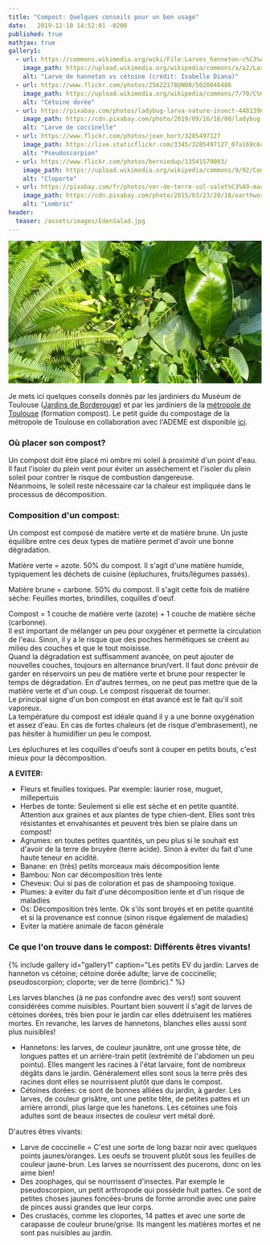 ```yaml
---
title: "Compost: Quelques conseils pour un bon usage"
date:   2019-12-10 14:52:01 -0200
published: true
mathjax: true
gallery1:
  - url: https://commons.wikimedia.org/wiki/File:Larves_hanneton-c%C3%A9toine.jpg?uselang=fr
    image_path: https://upload.wikimedia.org/wikipedia/commons/a/a2/Larves_hanneton-c%C3%A9toine.jpg
    alt: "Larve de hanneton vs cétoine (crédit: Isabelle Diana)"
  - url: https://www.flickr.com/photos/25622178@N08/5020046486
    image_path: https://upload.wikimedia.org/wikipedia/commons/7/70/C%C3%A9toine_dor%C3%A9e_%28Causse_M%C3%A9jean%2C_Loz%C3%A8re%29.jpg
    alt: "Cétoine dorée"
  - url: https://pixabay.com/photos/ladybug-larva-nature-insect-4481398/
    image_path: https://cdn.pixabay.com/photo/2019/09/16/16/00/ladybug-4481398_960_720.jpg
    alt: "Larve de coccinelle"
  - url: https://www.flickr.com/photos/jean_hort/3285497127
    image_path: https://live.staticflickr.com/3345/3285497127_07a169c6a6_z.jpg
    alt: "Pseudoscorpion"
  - url: https://www.flickr.com/photos/berniedup/13541579003/
    image_path: https://upload.wikimedia.org/wikipedia/commons/9/92/Common_Rough_Woodlouse_%28Porcellio_scaber%29_%2813541579003%29.jpg
    alt: "Cloporte"
  - url: https://pixabay.com/fr/photos/ver-de-terre-sol-salet%C3%A9-macro-686593/
    image_path: https://cdn.pixabay.com/photo/2015/03/23/20/18/earthworm-686593_960_720.jpg
    alt: "Lombric"
header:
  teaser: /assets/images/EdenSalad.jpg
---
```

![Picture_EdenSalad](/assets/images/EdenSalad.jpg)

Je mets ici quelques conseils donnés par les jardiniers du Muséum de Toulouse ([Jardins de Borderouge](https://www.museum.toulouse.fr/les-ateliers-jardins-museum-toulouse-borderouge)) et par les jardiniers de la [métropole de Toulouse](https://www.toulouse-metropole.fr/missions/dechets/compostage) (formation compost). Le petit guide du compostage de la métropole de Toulouse en collaboration avec l'ADEME est disponible [ici](https://www.toulouse-metropole.fr/documents/10180/23771559/guide_compostage_23_10_2018/8721a923-3de6-4dff-994b-9c999d5a06c9).

### Où placer son compost? <br>
Un compost doit être placé mi ombre mi soleil à proximité d'un point d'eau. Il faut l'isoler du plein vent pour éviter un assèchement et l'isoler du plein soleil pour contrer le risque de combustion dangereuse. <br>
Néanmoins, le soleil reste nécessaire car la chaleur est impliquée dans le processus de décomposition.

### Composition d'un compost: <br>
Un compost est composé de matière verte et de matière brune. Un juste équilibre entre ces deux types de matière permet d'avoir une bonne dégradation.

Matière verte = azote. 50% du compost. Il s'agit d'une matière humide, typiquement les déchets de cuisine (épluchures, fruits/légumes passés).

Matière brune = carbone. 50% du compost. Il s'agit cette fois de matière sèche: Feuilles mortes, brindilles, coquilles d'oeuf. <br>

Compost = 1 couche de matière verte (azote) + 1 couche de matière sèche (carbonne). <br>
Il est important de mélanger un peu pour oxygéner et permette la circulation de l'eau. Sinon, il y a le risque que des poches hermétiques se créent au milieu des couches et que le tout moisisse. <br>
Quand la dégradation est suffisamment avancée, on peut ajouter de nouvelles couches, toujours en alternance brun/vert.
Il faut donc prévoir de garder en réservoirs un peu de matière verte et brune pour respecter le temps de dégradation. En d'autres termes, on ne peut pas mettre que de la matière verte et d'un coup. Le compost risquerait de tourner. <br>
Le principal signe d'un bon compost en état avancé est le fait qu'il soit vaporeux. <br>
La température du compost est idéale quand il y a une bonne oxygénation et assez d'eau. En cas de fortes chaleurs (et de risque d'embrasement), ne pas hésiter à humidifier un peu le compost. <br>

Les épluchures et les coquilles d'oeufs sont à couper en petits bouts, c'est mieux pour la décomposition.

<strong> A EVITER: </strong>
- Fleurs et feuilles toxiques. Par exemple: laurier rose, muguet, millepertuis
- Herbes de tonte: Seulement si elle est sèche et en petite quantité. Attention aux graines et aux plantes de type chien-dent. Elles sont très résistantes et envahisantes et peuvent très bien se plaire dans un compost!
- Agrumes: en toutes petites quantités, un peu plus si le souhait est d'avoir de la terre de bruyère (terre acide). Sinon à eviter du fait d'une haute teneur en acidité.
- Banane: en (très) petits morceaux mais décomposition lente
- Bambou: Non car décomposition très lente
- Cheveux: Oui si pas de coloration et pas de shampooing toxique. 
- Plumes: à eviter du fait d'une décomposition lente et d'un risque de maladies
- Os: Décomposition très lente. Ok s'ils sont broyés et en petite quantité et si la provenance est connue (sinon risque également de maladies)
- Eviter la matière animale de facon générale

### Ce que l'on trouve dans le compost: Différents êtres vivants! 

{% include gallery id="gallery1" caption="Les petits EV du jardin: Larves de hanneton vs cétoine; cétoine dorée adulte; larve de coccinelle; pseudoscorpion; cloporte; ver de terre (lombric)." %}

Les larves blanches (à ne pas confondre avec des vers!) sont souvent considérées comme nuisibles. Pourtant bien souvent il s'agit de larves de cétoines dorées, très bien pour le jardin car elles ddétruisent les matières mortes. En revanche, les larves de hannetons, blanches elles aussi sont plus nuisibles! <br>
- Hannetons: les larves, de couleur jaunâtre, ont une grosse tête, de longues pattes et un arrière-train petit (extrémité de l'abdomen un peu pointu). Elles mangent les racines à l'état larvaire, font de nombreux dégâts dans le jardin. Généralement elles sont sous la terre près des racines dont elles se nourrissent plutôt que dans le compost. <br>
- Cétoines dorées: ce sont de bonnes alliées du jardin, à garder. Les larves, de couleur grisâtre, ont une petite tête, de petites pattes et un arrière arrondi, plus large que les hanetons. Les cétoines une fois adultes sont de beaux insectes de couleur vert métal doré. <br>

D'autres êtres vivants: 
- Larve de coccinelle = C'est une sorte de long bazar noir avec quelques points jaunes/oranges. Les oeufs se trouvent plutôt sous les feuilles de couleur jaune-brun. Les larves se nourrissent des pucerons, donc on les aime bien! <br>
- Des zoophages, qui se nourrissent d'insectes. Par exemple le pseudoscorpion, un petit arthropode qui possède huit pattes. Ce sont de petites choses jaunes foncées-bruns de forme arrondie avec une paire de pinces aussi grandes que leur corps. <br>
- Des crustacés, comme les cloportes, 14 pattes et avec une sorte de carapasse de couleur brune/grise. Ils mangent les matières mortes et ne sont pas nuisibles au jardin.

